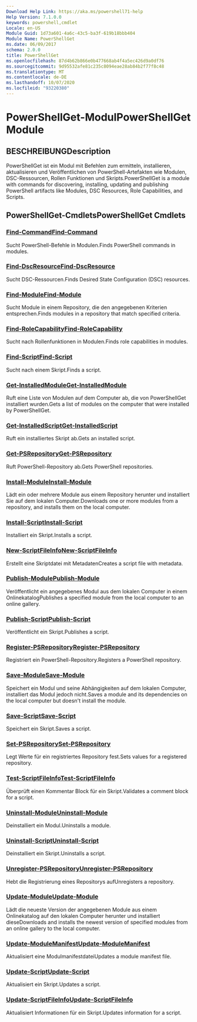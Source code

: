 ```yaml
---
Download Help Link: https://aka.ms/powershell71-help
Help Version: 7.1.0.0
keywords: powershell,cmdlet
Locale: en-US
Module Guid: 1d73a601-4a6c-43c5-ba3f-619b18bbb404
Module Name: PowerShellGet
ms.date: 06/09/2017
schema: 2.0.0
title: PowerShellGet
ms.openlocfilehash: 87d4b62b866e0b477668ab4f4a5ec426d9a0df76
ms.sourcegitcommit: 9d95532afe81c235c8094eae28ab84b2f77f8c48
ms.translationtype: MT
ms.contentlocale: de-DE
ms.lasthandoff: 10/07/2020
ms.locfileid: "93220380"
---
```

# <span data-ttu-id="f7c2b-103">PowerShellGet-Modul</span><span class="sxs-lookup"><span data-stu-id="f7c2b-103">PowerShellGet Module</span></span>

## <span data-ttu-id="f7c2b-104">BESCHREIBUNG</span><span class="sxs-lookup"><span data-stu-id="f7c2b-104">Description</span></span>

<span data-ttu-id="f7c2b-105">PowerShellGet ist ein Modul mit Befehlen zum ermitteln, installieren, aktualisieren und Veröffentlichen von PowerShell-Artefakten wie Modulen, DSC-Ressourcen, Rollen Funktionen und Skripts.</span><span class="sxs-lookup"><span data-stu-id="f7c2b-105">PowerShellGet is a module with commands for discovering, installing, updating and publishing PowerShell artifacts like Modules, DSC Resources, Role Capabilities, and Scripts.</span></span>

## <span data-ttu-id="f7c2b-106">PowerShellGet-Cmdlets</span><span class="sxs-lookup"><span data-stu-id="f7c2b-106">PowerShellGet Cmdlets</span></span>

### [<span data-ttu-id="f7c2b-107">Find-Command</span><span class="sxs-lookup"><span data-stu-id="f7c2b-107">Find-Command</span></span>](Find-Command.md)
<span data-ttu-id="f7c2b-108">Sucht PowerShell-Befehle in Modulen.</span><span class="sxs-lookup"><span data-stu-id="f7c2b-108">Finds PowerShell commands in modules.</span></span>

### [<span data-ttu-id="f7c2b-109">Find-DscResource</span><span class="sxs-lookup"><span data-stu-id="f7c2b-109">Find-DscResource</span></span>](Find-DscResource.md)
<span data-ttu-id="f7c2b-110">Sucht DSC-Ressourcen.</span><span class="sxs-lookup"><span data-stu-id="f7c2b-110">Finds Desired State Configuration (DSC) resources.</span></span>

### [<span data-ttu-id="f7c2b-111">Find-Module</span><span class="sxs-lookup"><span data-stu-id="f7c2b-111">Find-Module</span></span>](Find-Module.md)
<span data-ttu-id="f7c2b-112">Sucht Module in einem Repository, die den angegebenen Kriterien entsprechen.</span><span class="sxs-lookup"><span data-stu-id="f7c2b-112">Finds modules in a repository that match specified criteria.</span></span>

### [<span data-ttu-id="f7c2b-113">Find-RoleCapability</span><span class="sxs-lookup"><span data-stu-id="f7c2b-113">Find-RoleCapability</span></span>](Find-RoleCapability.md)
<span data-ttu-id="f7c2b-114">Sucht nach Rollenfunktionen in Modulen.</span><span class="sxs-lookup"><span data-stu-id="f7c2b-114">Finds role capabilities in modules.</span></span>

### [<span data-ttu-id="f7c2b-115">Find-Script</span><span class="sxs-lookup"><span data-stu-id="f7c2b-115">Find-Script</span></span>](Find-Script.md)
<span data-ttu-id="f7c2b-116">Sucht nach einem Skript.</span><span class="sxs-lookup"><span data-stu-id="f7c2b-116">Finds a script.</span></span>

### [<span data-ttu-id="f7c2b-117">Get-InstalledModule</span><span class="sxs-lookup"><span data-stu-id="f7c2b-117">Get-InstalledModule</span></span>](Get-InstalledModule.md)
<span data-ttu-id="f7c2b-118">Ruft eine Liste von Modulen auf dem Computer ab, die von PowerShellGet installiert wurden.</span><span class="sxs-lookup"><span data-stu-id="f7c2b-118">Gets a list of modules on the computer that were installed by PowerShellGet.</span></span>

### [<span data-ttu-id="f7c2b-119">Get-InstalledScript</span><span class="sxs-lookup"><span data-stu-id="f7c2b-119">Get-InstalledScript</span></span>](Get-InstalledScript.md)
<span data-ttu-id="f7c2b-120">Ruft ein installiertes Skript ab.</span><span class="sxs-lookup"><span data-stu-id="f7c2b-120">Gets an installed script.</span></span>

### [<span data-ttu-id="f7c2b-121">Get-PSRepository</span><span class="sxs-lookup"><span data-stu-id="f7c2b-121">Get-PSRepository</span></span>](Get-PSRepository.md)
<span data-ttu-id="f7c2b-122">Ruft PowerShell-Repository ab.</span><span class="sxs-lookup"><span data-stu-id="f7c2b-122">Gets PowerShell repositories.</span></span>

### [<span data-ttu-id="f7c2b-123">Install-Module</span><span class="sxs-lookup"><span data-stu-id="f7c2b-123">Install-Module</span></span>](Install-Module.md)
<span data-ttu-id="f7c2b-124">Lädt ein oder mehrere Module aus einem Repository herunter und installiert Sie auf dem lokalen Computer.</span><span class="sxs-lookup"><span data-stu-id="f7c2b-124">Downloads one or more modules from a repository, and installs them on the local computer.</span></span>

### [<span data-ttu-id="f7c2b-125">Install-Script</span><span class="sxs-lookup"><span data-stu-id="f7c2b-125">Install-Script</span></span>](Install-Script.md)
<span data-ttu-id="f7c2b-126">Installiert ein Skript.</span><span class="sxs-lookup"><span data-stu-id="f7c2b-126">Installs a script.</span></span>

### [<span data-ttu-id="f7c2b-127">New-ScriptFileInfo</span><span class="sxs-lookup"><span data-stu-id="f7c2b-127">New-ScriptFileInfo</span></span>](New-ScriptFileInfo.md)
<span data-ttu-id="f7c2b-128">Erstellt eine Skriptdatei mit Metadaten</span><span class="sxs-lookup"><span data-stu-id="f7c2b-128">Creates a script file with metadata.</span></span>

### [<span data-ttu-id="f7c2b-129">Publish-Module</span><span class="sxs-lookup"><span data-stu-id="f7c2b-129">Publish-Module</span></span>](Publish-Module.md)
<span data-ttu-id="f7c2b-130">Veröffentlicht ein angegebenes Modul aus dem lokalen Computer in einem Onlinekatalog</span><span class="sxs-lookup"><span data-stu-id="f7c2b-130">Publishes a specified module from the local computer to an online gallery.</span></span>

### [<span data-ttu-id="f7c2b-131">Publish-Script</span><span class="sxs-lookup"><span data-stu-id="f7c2b-131">Publish-Script</span></span>](Publish-Script.md)
<span data-ttu-id="f7c2b-132">Veröffentlicht ein Skript.</span><span class="sxs-lookup"><span data-stu-id="f7c2b-132">Publishes a script.</span></span>

### [<span data-ttu-id="f7c2b-133">Register-PSRepository</span><span class="sxs-lookup"><span data-stu-id="f7c2b-133">Register-PSRepository</span></span>](Register-PSRepository.md)
<span data-ttu-id="f7c2b-134">Registriert ein PowerShell-Repository.</span><span class="sxs-lookup"><span data-stu-id="f7c2b-134">Registers a PowerShell repository.</span></span>

### [<span data-ttu-id="f7c2b-135">Save-Module</span><span class="sxs-lookup"><span data-stu-id="f7c2b-135">Save-Module</span></span>](Save-Module.md)
<span data-ttu-id="f7c2b-136">Speichert ein Modul und seine Abhängigkeiten auf dem lokalen Computer, installiert das Modul jedoch nicht.</span><span class="sxs-lookup"><span data-stu-id="f7c2b-136">Saves a module and its dependencies on the local computer but doesn't install the module.</span></span>

### [<span data-ttu-id="f7c2b-137">Save-Script</span><span class="sxs-lookup"><span data-stu-id="f7c2b-137">Save-Script</span></span>](Save-Script.md)
<span data-ttu-id="f7c2b-138">Speichert ein Skript.</span><span class="sxs-lookup"><span data-stu-id="f7c2b-138">Saves a script.</span></span>

### [<span data-ttu-id="f7c2b-139">Set-PSRepository</span><span class="sxs-lookup"><span data-stu-id="f7c2b-139">Set-PSRepository</span></span>](Set-PSRepository.md)
<span data-ttu-id="f7c2b-140">Legt Werte für ein registriertes Repository fest.</span><span class="sxs-lookup"><span data-stu-id="f7c2b-140">Sets values for a registered repository.</span></span>

### [<span data-ttu-id="f7c2b-141">Test-ScriptFileInfo</span><span class="sxs-lookup"><span data-stu-id="f7c2b-141">Test-ScriptFileInfo</span></span>](Test-ScriptFileInfo.md)
<span data-ttu-id="f7c2b-142">Überprüft einen Kommentar Block für ein Skript.</span><span class="sxs-lookup"><span data-stu-id="f7c2b-142">Validates a comment block for a script.</span></span>

### [<span data-ttu-id="f7c2b-143">Uninstall-Module</span><span class="sxs-lookup"><span data-stu-id="f7c2b-143">Uninstall-Module</span></span>](Uninstall-Module.md)
<span data-ttu-id="f7c2b-144">Deinstalliert ein Modul.</span><span class="sxs-lookup"><span data-stu-id="f7c2b-144">Uninstalls a module.</span></span>

### [<span data-ttu-id="f7c2b-145">Uninstall-Script</span><span class="sxs-lookup"><span data-stu-id="f7c2b-145">Uninstall-Script</span></span>](Uninstall-Script.md)
<span data-ttu-id="f7c2b-146">Deinstalliert ein Skript.</span><span class="sxs-lookup"><span data-stu-id="f7c2b-146">Uninstalls a script.</span></span>

### [<span data-ttu-id="f7c2b-147">Unregister-PSRepository</span><span class="sxs-lookup"><span data-stu-id="f7c2b-147">Unregister-PSRepository</span></span>](Unregister-PSRepository.md)
<span data-ttu-id="f7c2b-148">Hebt die Registrierung eines Repositorys auf</span><span class="sxs-lookup"><span data-stu-id="f7c2b-148">Unregisters a repository.</span></span>

### [<span data-ttu-id="f7c2b-149">Update-Module</span><span class="sxs-lookup"><span data-stu-id="f7c2b-149">Update-Module</span></span>](Update-Module.md)
<span data-ttu-id="f7c2b-150">Lädt die neueste Version der angegebenen Module aus einem Onlinekatalog auf den lokalen Computer herunter und installiert diese</span><span class="sxs-lookup"><span data-stu-id="f7c2b-150">Downloads and installs the newest version of specified modules from an online gallery to the local computer.</span></span>

### [<span data-ttu-id="f7c2b-151">Update-ModuleManifest</span><span class="sxs-lookup"><span data-stu-id="f7c2b-151">Update-ModuleManifest</span></span>](Update-ModuleManifest.md)
<span data-ttu-id="f7c2b-152">Aktualisiert eine Modulmanifestdatei</span><span class="sxs-lookup"><span data-stu-id="f7c2b-152">Updates a module manifest file.</span></span>

### [<span data-ttu-id="f7c2b-153">Update-Script</span><span class="sxs-lookup"><span data-stu-id="f7c2b-153">Update-Script</span></span>](Update-Script.md)
<span data-ttu-id="f7c2b-154">Aktualisiert ein Skript.</span><span class="sxs-lookup"><span data-stu-id="f7c2b-154">Updates a script.</span></span>

### [<span data-ttu-id="f7c2b-155">Update-ScriptFileInfo</span><span class="sxs-lookup"><span data-stu-id="f7c2b-155">Update-ScriptFileInfo</span></span>](Update-ScriptFileInfo.md)
<span data-ttu-id="f7c2b-156">Aktualisiert Informationen für ein Skript.</span><span class="sxs-lookup"><span data-stu-id="f7c2b-156">Updates information for a script.</span></span>


